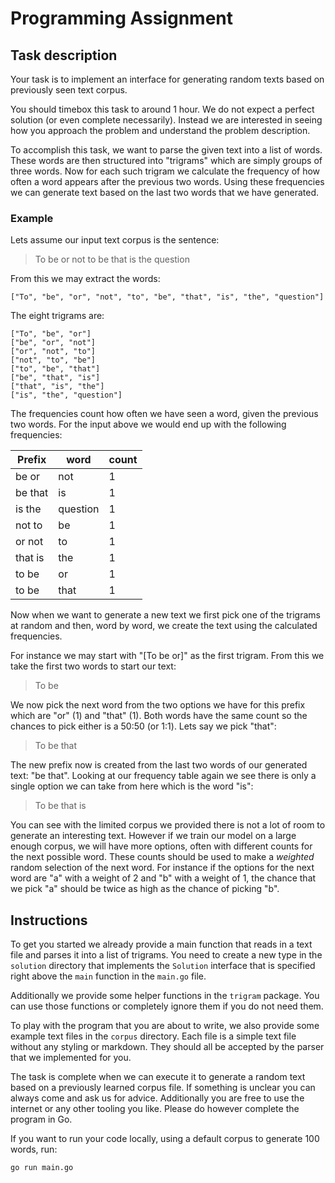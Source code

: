 # Programming Assignment

## Task description

Your task is to implement an interface for generating random texts based on
previously seen text corpus.

You should timebox this task to around 1 hour. We do not expect a perfect solution (or even complete necessarily). 
Instead we are interested in seeing how you approach the problem and understand the problem description. 

To accomplish this task, we want to parse the given text into a list of words.
These words are then structured into "trigrams" which are simply groups of three words.
Now for each such trigram we calculate the frequency of how often a word appears
after the previous two words. Using these frequencies we can generate text based
on the last two words that we have generated.

### Example

Lets assume our input text corpus is the sentence:

> To be or not to be that is the question

From this we may extract the words:

```
["To", "be", "or", "not", "to", "be", "that", "is", "the", "question"]
```

The eight trigrams are:

```
["To", "be", "or"]
["be", "or", "not"]
["or", "not", "to"]
["not", "to", "be"]
["to", "be", "that"]
["be", "that", "is"]
["that", "is", "the"]
["is", "the", "question"]
```

The frequencies count how often we have seen a word, given the previous two words.
For the input above we would end up with the following frequencies:

| Prefix  | word     | count |
|---------|----------|-------|
| be or   | not      | 1     |
| be that | is       | 1     |
| is the  | question | 1     |
| not to  | be       | 1     |
| or not  | to       | 1     |
| that is | the      | 1     |
| to be   | or       | 1     |
| to be   | that     | 1     |

Now when we want to generate a new text we first pick one of the trigrams at
random and then, word by word, we create the text using the calculated frequencies.

For instance we may start with "[To be or]" as the first trigram. From this we
take the first two words to start our text:

> To be

We now pick the next word from the two options we have for this prefix which are
"or" (1) and "that" (1). Both words have the same count so the chances to pick
either is a 50:50 (or 1:1). Lets say we pick "that":

> To be that

The new prefix now is created from the last two words of our generated text:
"be that". Looking at our frequency table again we see there is only a single
option we can take from here which is the word "is":

> To be that is

You can see with the limited corpus we provided there is not a lot of room to
generate an interesting text. However if we train our model on a large enough
corpus, we will have more options, often with different counts for the next
possible word. These counts should be used to make a _weighted_  random
selection of the next word. For instance if the options for the next word are
"a" with a weight of 2 and "b" with a weight of 1, the chance that we pick "a"
should be twice as high as the chance of picking "b".

## Instructions

To get you started we already provide a main function that reads in a text file
and parses it into a list of trigrams. You need to create a new type in the `solution` 
directory that implements the `Solution` interface that is specified right above the `main`
function in the `main.go` file. 

Additionally we provide some helper functions in the `trigram` package. You can
use those functions or completely ignore them if you do not need them. 

To play with the program that you are about to write, we also provide some example
text files in the `corpus` directory. Each file is a simple text file without any
styling or markdown. They should all be accepted by the parser that we implemented
for you.

The task is complete when we can execute it to generate a random text based on a
previously learned corpus file. If something is unclear you can always come and
ask us for advice. Additionally you are free to use the internet or any other
tooling you like. Please do however complete the program in Go.

If you want to run your code locally, using a default corpus to generate 100 words, run:

```
go run main.go
``` 


